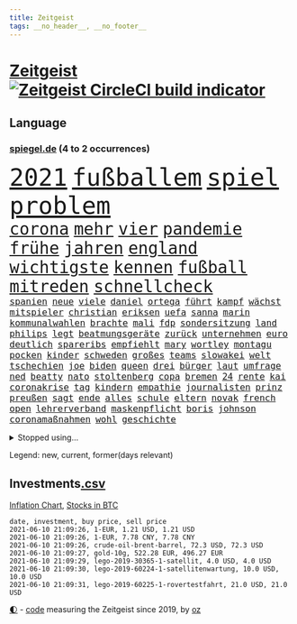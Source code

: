 ```yaml
---
title: Zeitgeist
tags: __no_header__, __no_footer__
---
```


# [Zeitgeist](https://oliz.io/zeitgeist/) [![Zeitgeist CircleCI build indicator](https://circleci.com/gh/ooz/zeitgeist.svg?style=shield)](https://circleci.com/gh/ooz/zeitgeist)

## Language

<h3><a href="https://www.spiegel.de" target="_blank">spiegel.de</a> (4 to 2 occurrences)</h3>
<p style="font-family:monospace">
<span style="font-size:32pt"><a href="news_links.html#2021" class="current">2021</a></span>
<span style="font-size:32pt"><a href="news_links.html#fußballem" class="current">fußballem</a></span>
<span style="font-size:32pt"><a href="news_links.html#spiel" class="current">spiel</a></span>
<span style="font-size:32pt"><a href="news_links.html#problem" class="current">problem</a></span>
<br>
<span style="font-size:22pt"><a href="news_links.html#corona" class="current">corona</a></span>
<span style="font-size:22pt"><a href="news_links.html#mehr" class="current">mehr</a></span>
<span style="font-size:22pt"><a href="news_links.html#vier" class="current">vier</a></span>
<span style="font-size:22pt"><a href="news_links.html#pandemie" class="current">pandemie</a></span>
<span style="font-size:22pt"><a href="news_links.html#frühe" class="current">frühe</a></span>
<span style="font-size:22pt"><a href="news_links.html#jahren" class="current">jahren</a></span>
<span style="font-size:22pt"><a href="news_links.html#england" class="current">england</a></span>
<span style="font-size:22pt"><a href="news_links.html#wichtigste" class="current">wichtigste</a></span>
<span style="font-size:22pt"><a href="news_links.html#kennen" class="current">kennen</a></span>
<span style="font-size:22pt"><a href="news_links.html#fußball" class="current">fußball</a></span>
<span style="font-size:22pt"><a href="news_links.html#mitreden" class="current">mitreden</a></span>
<span style="font-size:22pt"><a href="news_links.html#schnellcheck" class="current">schnellcheck</a></span>
<br>
<span style="font-size:12pt"><a href="news_links.html#spanien" class="current">spanien</a></span>
<span style="font-size:12pt"><a href="news_links.html#neue" class="current">neue</a></span>
<span style="font-size:12pt"><a href="news_links.html#viele" class="current">viele</a></span>
<span style="font-size:12pt"><a href="news_links.html#daniel" class="current">daniel</a></span>
<span style="font-size:12pt"><a href="news_links.html#ortega" class="new">ortega</a></span>
<span style="font-size:12pt"><a href="news_links.html#führt" class="current">führt</a></span>
<span style="font-size:12pt"><a href="news_links.html#kampf" class="current">kampf</a></span>
<span style="font-size:12pt"><a href="news_links.html#wächst" class="current">wächst</a></span>
<span style="font-size:12pt"><a href="news_links.html#mitspieler" class="current">mitspieler</a></span>
<span style="font-size:12pt"><a href="news_links.html#christian" class="current">christian</a></span>
<span style="font-size:12pt"><a href="news_links.html#eriksen" class="new">eriksen</a></span>
<span style="font-size:12pt"><a href="news_links.html#uefa" class="current">uefa</a></span>
<span style="font-size:12pt"><a href="news_links.html#sanna" class="new">sanna</a></span>
<span style="font-size:12pt"><a href="news_links.html#marin" class="current">marin</a></span>
<span style="font-size:12pt"><a href="news_links.html#kommunalwahlen" class="current">kommunalwahlen</a></span>
<span style="font-size:12pt"><a href="news_links.html#brachte" class="current">brachte</a></span>
<span style="font-size:12pt"><a href="news_links.html#mali" class="current">mali</a></span>
<span style="font-size:12pt"><a href="news_links.html#fdp" class="current">fdp</a></span>
<span style="font-size:12pt"><a href="news_links.html#sondersitzung" class="current">sondersitzung</a></span>
<span style="font-size:12pt"><a href="news_links.html#land" class="current">land</a></span>
<span style="font-size:12pt"><a href="news_links.html#philips" class="current">philips</a></span>
<span style="font-size:12pt"><a href="news_links.html#legt" class="current">legt</a></span>
<span style="font-size:12pt"><a href="news_links.html#beatmungsgeräte" class="current">beatmungsgeräte</a></span>
<span style="font-size:12pt"><a href="news_links.html#zurück" class="current">zurück</a></span>
<span style="font-size:12pt"><a href="news_links.html#unternehmen" class="current">unternehmen</a></span>
<span style="font-size:12pt"><a href="news_links.html#euro" class="current">euro</a></span>
<span style="font-size:12pt"><a href="news_links.html#deutlich" class="current">deutlich</a></span>
<span style="font-size:12pt"><a href="news_links.html#spareribs" class="new">spareribs</a></span>
<span style="font-size:12pt"><a href="news_links.html#empfiehlt" class="current">empfiehlt</a></span>
<span style="font-size:12pt"><a href="news_links.html#mary" class="new">mary</a></span>
<span style="font-size:12pt"><a href="news_links.html#wortley" class="new">wortley</a></span>
<span style="font-size:12pt"><a href="news_links.html#montagu" class="new">montagu</a></span>
<span style="font-size:12pt"><a href="news_links.html#pocken" class="new">pocken</a></span>
<span style="font-size:12pt"><a href="news_links.html#kinder" class="current">kinder</a></span>
<span style="font-size:12pt"><a href="news_links.html#schweden" class="current">schweden</a></span>
<span style="font-size:12pt"><a href="news_links.html#großes" class="current">großes</a></span>
<span style="font-size:12pt"><a href="news_links.html#teams" class="current">teams</a></span>
<span style="font-size:12pt"><a href="news_links.html#slowakei" class="current">slowakei</a></span>
<span style="font-size:12pt"><a href="news_links.html#welt" class="current">welt</a></span>
<span style="font-size:12pt"><a href="news_links.html#tschechien" class="current">tschechien</a></span>
<span style="font-size:12pt"><a href="news_links.html#joe" class="current">joe</a></span>
<span style="font-size:12pt"><a href="news_links.html#biden" class="current">biden</a></span>
<span style="font-size:12pt"><a href="news_links.html#queen" class="current">queen</a></span>
<span style="font-size:12pt"><a href="news_links.html#drei" class="current">drei</a></span>
<span style="font-size:12pt"><a href="news_links.html#bürger" class="current">bürger</a></span>
<span style="font-size:12pt"><a href="news_links.html#laut" class="current">laut</a></span>
<span style="font-size:12pt"><a href="news_links.html#umfrage" class="current">umfrage</a></span>
<span style="font-size:12pt"><a href="news_links.html#ned" class="new">ned</a></span>
<span style="font-size:12pt"><a href="news_links.html#beatty" class="new">beatty</a></span>
<span style="font-size:12pt"><a href="news_links.html#nato" class="current">nato</a></span>
<span style="font-size:12pt"><a href="news_links.html#stoltenberg" class="current">stoltenberg</a></span>
<span style="font-size:12pt"><a href="news_links.html#copa" class="current">copa</a></span>
<span style="font-size:12pt"><a href="news_links.html#bremen" class="current">bremen</a></span>
<span style="font-size:12pt"><a href="news_links.html#24" class="current">24</a></span>
<span style="font-size:12pt"><a href="news_links.html#rente" class="current">rente</a></span>
<span style="font-size:12pt"><a href="news_links.html#kai" class="current">kai</a></span>
<span style="font-size:12pt"><a href="news_links.html#coronakrise" class="current">coronakrise</a></span>
<span style="font-size:12pt"><a href="news_links.html#tag" class="current">tag</a></span>
<span style="font-size:12pt"><a href="news_links.html#kindern" class="current">kindern</a></span>
<span style="font-size:12pt"><a href="news_links.html#empathie" class="current">empathie</a></span>
<span style="font-size:12pt"><a href="news_links.html#journalisten" class="current">journalisten</a></span>
<span style="font-size:12pt"><a href="news_links.html#prinz" class="current">prinz</a></span>
<span style="font-size:12pt"><a href="news_links.html#preußen" class="new">preußen</a></span>
<span style="font-size:12pt"><a href="news_links.html#sagt" class="current">sagt</a></span>
<span style="font-size:12pt"><a href="news_links.html#ende" class="current">ende</a></span>
<span style="font-size:12pt"><a href="news_links.html#alles" class="current">alles</a></span>
<span style="font-size:12pt"><a href="news_links.html#schule" class="current">schule</a></span>
<span style="font-size:12pt"><a href="news_links.html#eltern" class="current">eltern</a></span>
<span style="font-size:12pt"><a href="news_links.html#novak" class="new">novak</a></span>
<span style="font-size:12pt"><a href="news_links.html#french" class="current">french</a></span>
<span style="font-size:12pt"><a href="news_links.html#open" class="current">open</a></span>
<span style="font-size:12pt"><a href="news_links.html#lehrerverband" class="current">lehrerverband</a></span>
<span style="font-size:12pt"><a href="news_links.html#maskenpflicht" class="current">maskenpflicht</a></span>
<span style="font-size:12pt"><a href="news_links.html#boris" class="current">boris</a></span>
<span style="font-size:12pt"><a href="news_links.html#johnson" class="current">johnson</a></span>
<span style="font-size:12pt"><a href="news_links.html#coronamaßnahmen" class="current">coronamaßnahmen</a></span>
<span style="font-size:12pt"><a href="news_links.html#wohl" class="current">wohl</a></span>
<span style="font-size:12pt"><a href="news_links.html#geschichte" class="current">geschichte</a></span>
</p>
<details>
<summary>Stopped using...</summary>
<p class="former" style="font-size:12pt">
39(235) a2(235) gleichzeitig(235) zeugen(235) airbnb(234) bundeskanzler(234) coronalockdown(234) gestrandet(234) königreichs(234) nachfolgerin(234) rote(234) rüsten(234) streicht(234) untersucht(234) winter(234) airbus(233) betriebe(233) cockpit(233) cristiano(233) elefanten(233) fünfte(233) gefüllt(233) lyon(233) merz(233) olympique(233) ronaldo(233) sicherheitsbehörden(233) sparen(233) tom(233) verweigern(233) atlanta(232) ausweiten(232) bezug(232) britischer(232) depressionen(232) erdgas(232) erinnerungen(232) investiert(232) kitas(232) leichter(232) mario(232) nrwinnenminister(232) pompeo(232) scheuer(232) tempo(232) verstorbenen(232) verzweifelt(232) virologe(232) 05(231) 6(231) allgäu(231) beantragen(231) cancel(231) culture(231) eindruck(231) gehe(231) mainz(231) mütter(231) respekt(231) rufen(231) schulden(231) spitzenspiel(231) attraktiver(230) bayerntrainer(230) bestreitet(230) feinde(230) flaschen(230) fördert(230) maßnahme(230) podium(230) räumen(230) schlimm(230) tötete(230) versorgt(230) zurzeit(230) 44(229) angeklagter(229) ausschreitungen(229) auswanderer(229) geistliche(229) gemessen(229) gesundheit(229) gutes(229) moderna(229) passen(229) rollstuhl(229) unterschiedlichen(229) verbringen(229) verdiente(229) volker(229) zeitalter(229) bedarf(228) bedenken(228) bundesverwaltungsgericht(228) dortige(228) gefährden(228) hieß(228) kriminellen(228) landesregierung(228) mitunter(228) niederlagen(228) radsport(228) ronald(228) verkehrsminister(228) weichen(228) werkzeug(228) zivilisten(228) 37(227) ausflug(227) begleiten(227) besetzt(227) bidens(227) bußgeld(227) coronainfektionen(227) gelsenkirchen(227) handelte(227) jonas(227) kultusministerkonferenz(227) kurzfristig(227) lebenslanger(227) lebte(227) mahnen(227) maximal(227) mächtigsten(227) nahverkehr(227) rettungsschiff(227) schwierigen(227) seltener(227) spitzentitel(227) spuren(227) teure(227) ahnung(226) ausgangssperre(226) auswärtigen(226) berufseinstieg(226) bmw(226) branchen(226) ehre(226) einsparen(226) erscheinen(226) familien(226) frank(226) gelegt(226) geschäft(226) hessens(226) hinterlassen(226) kita(226) menschenleben(226) philippinen(226) prüfung(226) vergleich(226) verschiebt(226) väter(226) werben(226) wilson(226) witz(226) wälder(226) überprüft(226) 10000(225) 5(225) anlagen(225) auseinander(225) auseinandersetzungen(225) ausgleich(225) befreit(225) bekämpft(225) disney+(225) entwurf(225) gewaltsamen(225) goretzka(225) investitionen(225) katastrophale(225) kurzem(225) lustig(225) null(225) psg(225) rechtsextremismus(225) republikanische(225) schweigt(225) schwierigkeiten(225) strafstoß(225) städte(225) tagelang(225) veränderte(225) weise(225) übergang(225) 2011(224) amerikanischen(224) ard(224) beleidigung(224) bundesebene(224) bus(224) debatten(224) eingestuft(224) einstigen(224) energy(224) erlassen(224) finanziell(224) historisches(224) kalifornien(224) kompliziert(224) kooperiert(224) medikamente(224) paderborn(224) sonntagmorgen(224) studium(224) umgehend(224) versehentlich(224) vertritt(224) übt(224) ausfall(223) elektroauto(223) gekostet(223) gewohnt(223) gutachten(223) juan(223) leipziger(223) oma(223) strikte(223) 180(222) armut(222) begründung(222) bundesstaat(222) ehren(222) radfahrer(222) rassistische(222) rassistischer(222) trieb(222) warnte(222) aufsichtsrat(221) babys(221) fußballprofi(221) gebe(221) gladbach(221) illegalen(221) jedenfalls(221) lagen(221) mangelt(221) negativ(221) spott(221) teenager(221) 29(220) billie(220) eilish(220) empfohlen(220) erbe(220) forschung(220) kleines(220) morde(220) riesige(220) goldenen(219) matteo(219) milde(219) nahezu(219) sprecher(219) 13jähriger(218) aufnahme(218) auskunft(218) dich(218) einbrechen(218) house(218) infektionsrisiko(218) korrekt(218) kritischen(218) zentralen(218) überraschung(218) absolut(217) besiegte(217) douglas(217) endgültig(217) erzgebirge(217) gehirn(217) haushalte(217) inszenierung(217) mitgliedschaft(217) männliche(217) nächtliche(217) privat(217) prominentesten(217) schlicht(217) update(217) usrepräsentantenhaus(217) vakzine(217) werbung(217) wären(217) beschuldigten(216) haaland(216) innere(216) kehrte(216) sauerstoff(216) terroristischen(216) viertelfinale(216) überfallen(216) aufholjagd(215) besondere(215) deutschem(215) fragte(215) handelsabkommen(215) pipeline(215) verschärfte(215) via(215) wohnt(215) überprüfen(215) lücke(214) probe(214) ständig(214) verabreicht(214) wach(214) ignorieren(213) monatelangen(213) offizielle(213) sprengsatz(213) verteidigen(213) wende(213) zusammenstößen(213) coronabedingt(212) entließ(212) gemalt(212) gletscher(212) hielten(212) justizministerium(212) netflixserie(212) todesstrafe(212) wahnsinn(212) bestätigte(211) dieselskandal(211) franzose(211) kluge(211) ringen(211) robben(211) solange(211) zuckerberg(211) bekenntnis(210) erfolgreichsten(210) genauso(210) hilfspaket(210) indizien(210) mitfavorit(210) schwärmt(210) verschwörung(210) warm(210) 73(209) alarmierte(209) amerikas(209) clemens(209) heiligen(209) illegales(209) janine(209) leitete(209) stone(209) dein(208) emails(208) fehlten(208) führungspositionen(208) gefangene(208) philosoph(208) engpässe(207) heinrich(207) kunstwerk(207) top(207) umgeht(207) dachten(206) gittern(206) inzidenzwert(206) rasen(206) ausgeweitet(205) bangkok(205) bunten(205) doha(205) eingeführt(205) erwischt(205) nennen(205) rose(205) bedingt(204) erkannt(204) hilfen(204) s(204) abhängigkeit(203) angepasst(203) architekten(203) asteroiden(203) betrifft(203) bevorstehen(203) coronazeit(203) hackerangriff(203) hinten(203) kickers(203) tabellenführer(203) tätern(203) whochef(203) zählte(203) fortuna(202) hängen(202) regierungserklärung(202) wuchs(202) amtierende(201) infektionsgeschehen(201) saintgermain(201) sicherheitsgesetz(201) erfinderisch(200) fließen(200) me(200) papier(200) rettung(200) bartsch(199) eroberte(199) klassische(199) erpressung(198) generalbundesanwalt(198) schulpolitik(198) 2025(197) beauftragt(197) einhalten(197) fehlende(197) mischung(197) optimismus(197) vermissten(197) abermals(196) gewaltsame(196) royale(196) würzburger(196) cover(195) keeper(195) lieferanten(195) programme(195) ungeklärt(195) zurecht(195) albtraum(194) anschlägen(194) daxkonzern(194) gleichen(194) nervosität(194) psychisch(194) startete(194) verzeichnen(194) angewiesen(193) auszählung(193) coronaeinschränkungen(193) flughafens(193) fähigkeiten(193) schwört(193) titelgewinn(193) versorgung(193) benötigte(192) bezirk(192) bundesparteitag(192) gleichauf(192) jadon(192) richtete(192) dutzend(191) gesundheitsdienst(191) klang(191) night(191) 66(190) khan(190) sozial(190) vogel(190) barça(189) einblick(189) ernährung(189) populisten(189) telefonieren(189) vergabe(189) aufgabe(188) musikerin(188) flüchtete(187) abgeschlossen(186) barth(186) müttern(186) vermeidet(186) kameraden(185) kretschmann(185) mafiosi(185) offensichtlich(185) personelle(185) stehlen(185) verlegen(185) winfried(185) anfühlt(184) ermordete(184) gerichtsentscheidung(184) illegaler(184) tanzen(184) diesjährigen(183) geschah(183) klischees(183) herausforderungen(182) herum(182) araber(181) befrieden(181) beliebtesten(181) johannes(181) male(181) startup(181) stellenabbau(181) vorsichtig(181) niedrigsten(180) sank(180) voraussetzung(180) voraussichtlich(180) edin(179) plänen(179) ausgaben(178) golfstar(178) impfpflicht(178) entbrannt(177) märtyrer(177) offenem(177) anderswo(176) mohamed(176) sand(176) zoom(176) eingeliefert(175) hagen(175) rollstuhlfahrer(175) spacex(175) spektakulärer(175) tina(175) ufer(175) daheim(174) strukturen(174) topspiel(174) verwaltung(174) ausgetragen(173) coronafolgen(173) umzugehen(173) verpflichtend(173) wasserstoff(173) ausgeblieben(172) betrieben(172) privatpersonen(171) empfänger(170) 56(169) elektromobilität(169) garantiert(169) sancho(169) tolle(169) ausgesehen(168) best(168) heimsieg(168) regierenden(168) clooney(167) koblenz(167) noah(167) reisebeschränkungen(167) usarbeitsmarkt(167) 43jähriger(166) offener(166) trugen(166) versammelt(166) weltmeisterin(166) rätselhafter(165) begleiter(164) popsängerin(164) warme(164) entzug(163) kollabieren(163) krach(163) mobilität(163) außergewöhnlichen(162) mandanten(162) bundeskabinett(161) gesundheitsministers(161) titelkampf(161) last(160) 'ndrangheta(159) ausliefern(159) berühmtesten(159) jessica(159) kraftwerk(159) offenbarte(159) angestellten(158) helmut(158) ärmelkanal(158) beruft(156) genaue(156) mail(156) opa(156) vertrauten(156) bundesagentur(155) hartz(155) kollidierte(155) coronawochenüberblick(154) erfüllung(154) flogen(153) kleinere(153) lawinen(153) loslegen(153) gerechter(152) terzić(151) 15jährige(150) biontech/pfizer(150) morddrohungen(150) gedicht(149) größenwahnsinnig(148) impfdosis(148) morrison(148) richtlinien(148) groko(147) seeleute(147) überforderte(147) beifahrer(146) entlarven(146) fünftel(146) würzburg(146) drinnen(145) edeka(144) exuspräsident(144) festgesetzt(144) wissler(144) harren(143) verschlimmert(143) überschatten(143) unternehmerin(142) häfen(140) anfragen(139) belohnt(138) fußgängerzonen(138) marie(138) motorroller(138) gottschalk(137) wonach(137) legenden(135) rädern(135) rückweg(134) schutzvorkehrungen(134) edinburgh(133) entgehen(133) trainers(133) absetzen(132) führungswechsel(132) motors(132) anfällig(131) jagt(131) jahn(130) jazzmusiker(130) schlaf(130) schwangerschaftsabbrüche(130) strafanzeige(130) verbleibenden(130) entschärfung(129) verbraucht(129) begünstigt(128) gestohlenen(128) glasgow(128) pokalsieger(128) brad(127) schachzug(127) statistiker(127) anzukurbeln(126) infos(125) irische(125) iv(125) leuchtet(124) schrittweise(124) erschleichen(123) laptop(123) pleiten(123) benutzen(122) neunte(122) tübinger(122) eingekauft(121) offline(121) schulöffnungen(121) weißer(121) amazons(120) englischer(120) grafik(120) rektor(120) trümmerteile(120) wucht(120) covidimpfung(119) filmemacher(119) luxemburg(119) pokalfinale(119) 72jähriger(118) angelaufen(118) gegeneinander(118) pkwmaut(117) gewalttätigen(115) master(115) spielzeug(115) behält(114) matratze(114) ussender(114) aufmarsch(113) ausflüge(113) erschlagen(113) fügte(113) kriegsschiffe(113) martialischen(113) steine(113) angemessene(112) blockierten(112) fuhren(112) gleicht(112) 00(111) peilt(111) beratungsstelle(110) präparat(110) bildungssystem(109) gelähmt(109) 73jährige(108) stürze(108) kennedy(107) abgefangen(106) direkte(106) reparatur(105) verschossen(105) goldbarren(104) üblich(104) gezahlt(103) missverstanden(103) oscar(103) brannten(102) packung(102) ausstellung(100) coronamutanten(100) dogecoin(100) fahrten(100) mobbing(100) reihenweise(100) aue(99) draghi(99) grab(99) sicherheitskräften(99) weltkriegsbomben(99) kreuzfahrten(98) nachgebessert(98) weiblich(98) benachteiligten(97) drucken(97) fahrlässige(97) kommentaren(97) metzelder(97) trieben(97) barrieren(96) bedingung(96) elektronischen(96) flüsse(96) frühwarnsystem(96) baron(95) ergab(95) exportieren(94) nebenwirkung(94) seen(94) vergewaltigte(94) flächendeckende(93) napoleon(93) antwortet(92) machtlosigkeit(92) 20jährige(91) fehlendes(91) gefeierte(91) palästinensischer(91) selbsttests(91) uspharmakonzern(91) wahlomat(91) 730000(90) angekündigte(90) can't(90) fahrradbranche(90) formate(90) fußballspieler(90) korsen(90) machtmissbrauch(90) angriffs(89) büchershow(89) esa(89) faszinierenden(89) hope(89) taktischen(89) thermometer(89) undenkbar(89) vincent(89) arroganz(88) einräumt(88) eliteuniversität(88) emirat(88) frieren(88) herthas(88) japanerin(88) linkenvorsitzende(88) recherche(88) sommerurlaub(88) dünne(87) fahrradunfall(87) fassungslos(87) gereicht(87) lehrern(87) muscheln(87) albas(86) ehrliche(86) geschäftsmodell(86) royal(86) sexistische(86) snacks(86) 29jähriger(85) bundestagskandidatur(85) hatespeech(85) natotruppen(85) rausch(85) salihamidžić(85) thematisieren(85) vergnügungsparks(85) ksc(84) längerem(84) montagmorgen(84) strich(84) ungeahnte(84) unzureichend(84) aufsicht(83) oprah(83) phasen(83) regionalwahl(83) spektakuläres(83) teslachefs(83) umgangs(83) winfrey(83) 313(82) diverse(82) fahrrädern(82) frauenarzt(82) helikopter(82) hilferuf(82) obduziert(82) steuerlich(82) universelle(82) beliebteste(81) francisco(81) rückhalt(81) co₂einsparungen(80) großereignis(80) internetriesen(80) jayz(80) liechtenstein(80) mitmachen(80) neunten(80) vordrängeln(80) flüchtlingskrise(79) komplott(79) typ(79) deckung(78) erneuerbaren(78) freiheitsstrafen(78) globes(78) hinderliche(78) süßigkeiten(78) verborgene(78) ökologisch(78) emilia(77) hitlerbilder(77) knoblauch(77) missgeschick(77) mosambik(77) rohstoffen(77) blume(76) förderschulen(76) heimische(76) regionalen(76) sexualisierter(76) steuersätzen(76) studienfach(76) traumtor(76) unabhängigkeitsbewegung(76) unbeschadet(76) angefahren(75) anwender(75) herkömmliche(75) lópez(75) aktivistengruppe(74) aufräumen(74) buchstaben(74) gebührt(74) kreuz(74) schwitzen(74) unmoralisch(74) uskonservativen(74) wiedersehen(74) dfbpräsidenten(73) schieflage(73) spannendes(73) erforschung(72) hawks(72) hingewiesen(72) impfberechtigte(72) militärregierung(72) grundstein(71) krone(71) privates(71) zürich(71) maren(70) michigan(70) katalanen(69) korn(69) patentschutz(69) ruckelnde(69) rum(69) snp(69) verharrt(69) algorithmen(68) angriffswelle(68) diskriminierte(68) musst(68) nationaltorwart(68) polemik(68) privilegiert(68) senior(68) wal(68) duterte(67) hahn(67) kampl(67) vergewaltigers(67) weltberühmt(67) einsätzen(66) niederlegen(66) freizugeben(65) harmloser(65) immunisiert(65) trollen(65) verglich(65) abfedern(64) angeht(64) strecken(64) ustalkerin(64) brexitstreit(63) bryson(63) dechambeau(63) klimafreundlich(63) nagelsmann(63) niedergelassene(63) sicherheitslücke(63) gift(62) polizeieinsätze(62) unverantwortlich(62) volksabstimmung(62) astrazenecavakzine(61) mitgliedern(61) streitgespräch(61) todes(61) vermittelte(61) fäuste(60) impfstoffexporte(60) rangers(60) staatsanwälte(60) südamerika(60) unangemessene(60) vergrub(60) widersprüchliche(60) wittern(60) diplomatie(59) ethikrats(59) landesarbeitsgericht(59) mental(59) provokanten(59) ermittlungsverfahren(58) spiegelkorrespondent(58) 15jähriger(57) achtsamkeit(57) kaiserslautern(57) solarstrom(57) kebekus(56) leichtathleten(56) massagesalons(56) company(55) ebaykleinanzeigen(55) lebendigen(55) marihuana(55) segnen(55) einheimische(54) harvard(54) impftempo(54) masters(54) trophäen(54) vorübergehende(54) waldbränden(54) 1974(53) angehalten(53) deutschisraelische(53) güter(53) missglückten(53) ostküste(53) teilzeit(53) unbeteiligte(53) abwärts(52) erschaffen(52) freigeben(52) iglesias(51) zugeständnisse(51) chauvin(50) coronainzidenz(50) derek(50) förderpaket(50) münchnern(50) sesamstraße(50) siegburg(50) afroamerikaners(49) bundessozialgericht(49) gerichtstermine(49) jr(49) nachhilfemilliarde(49) nicolai(49) ussüdgrenze(49) kritikerin(48) apu(47) auszugeben(47) impfziel(47) krankgemeldet(47) kuss(47) simpsons(47) geschädigten(46) kleinerer(46) käse(46) scheuers(46) schlägereien(46) tierwesen(46) joseph(45) kurzes(45) nio(45) tätowierungen(45) 5500(44) entfernten(44) motorsport(44) rekordtief(44) bobby(43) brüsseler(43) eskalierter(43) genitalverstümmelung(43) grundschulkinder(43) kniet(43) malt(43) raubüberfall(43) ansprüchen(42) dominierten(42) eisner(42) fellner(42) lösegeld(42) menschliches(42) reedereien(42) 1400(41) borissow(41) covid19infektion(41) demokratiefördergesetz(41) formel1qualifying(41) kolonialismus(41) labour(41) bojko(40) fotobuch(40) problemfall(40) stolperte(40) expolizisten(39) gesegnet(39) rtlshow(39) labourpartei(38) bezeichneten(37) dublin(37) seychellen(37) unternehmenssteuern(37) usmagazin(37) holzweg(36) mädchentraum(36) neuerdings(36) abstiegsgefährdete(35) burnoutrisiko(35) heldin(35) naturgesetze(35) spielbeginn(35) alibaba(33) klimaneutralität(33) kuh(33) pochen(33) rekordstrafe(33) beleidigend(32) cyberattacke(32) zidane(32) zinédine(32) rückzahlung(31) terrorverdachts(31) aufhören(30) forschungsministerin(30) geisterwaffen(30) kopfhörer(30) onkel(30) blinkt(29) kaiserin(29) könige(29) teamleiterin(29) vereinigung(29) abliefern(28) dog(28) sehnt(28) ähnlichen(28) adi(27) düsseldorfer(27) herzanfall(27) hütter(27) vorgetäuscht(27) welthandel(27) zugreifen(27) ehejahren(26) afghanischen(25) hinsicht(25) vortäuschen(25) dinosaurierart(24) konkurrenzkampf(24) coronaopfer(23) cyberangriffe(23) iris(23) pandemiebedingten(23) rechtsterroristische(23) saint(23) speech(23) superreiche(23) zweijähriges(23) bundesgesetz(22) dgb(22) dingfest(22) hinterleute(22) kalkulierte(22) kleinklein(22) wissenschaftliche(22) zündete(22) aufwendigen(21) eingebracht(21) koeman(21) agenten(19) gründungsmitglieder(19) klimadiskussion(19) konstellation(19) vereine(19) englisch(18) ermutigende(18) hohes(18) raketenbeschuss(18) spinne(18) begraben(17) ehrgeizig(17) einheiten(17) maßnahmenpaket(17) modells(17) peloton(17) planten(17) run(17) wahlperiode(17) #allesdichtmachen(16) auszeichnung(16) berufstätige(16) hinreißen(16) videoaktion(16) wandlung(16) ausgehen(15) ehrgeizigere(15) klimaschutzgesetz(15) mundnasenschutz(15) neufassung(15) produkten(15) wachsamkeit(15) chefredakteurin(14) einstimmen(14) leistet(14) beleg(13) eubehörde(13) gefängnisstrafen(13) impfdrängler(13) stolpert(13) stritt(13) stritten(13) wagt(13) dragon(12) mondmission(12) pitzke(12) referendum(12) saturday(12) schmuggeln(12) schüttete(12) terzic(12) westdeutschen(12) gleichgestellt(11) lippen(11) verdienst(11) versöhnlichen(11) ziemiak(11)
</p>
</details>
<p>Legend: <span class="new">new</span>, <span class="current">current</span>, <span class="former">former(days relevant)</span></p>

## Investments[.csv](investments.csv)

[Inflation Chart](https://inflationchart.com),
[Stocks in BTC](https://stonksinbtc.xyz/)

```
date, investment, buy price, sell price
2021-06-10 21:09:26, 1-EUR, 1.21 USD, 1.21 USD
2021-06-10 21:09:26, 1-EUR, 7.78 CNY, 7.78 CNY
2021-06-10 21:09:26, crude-oil-brent-barrel, 72.3 USD, 72.3 USD
2021-06-10 21:09:27, gold-10g, 522.28 EUR, 496.27 EUR
2021-06-10 21:09:29, lego-2019-30365-1-satellit, 4.0 USD, 4.0 USD
2021-06-10 21:09:30, lego-2019-60224-1-satellitenwartung, 10.0 USD, 10.0 USD
2021-06-10 21:09:31, lego-2019-60225-1-rovertestfahrt, 21.0 USD, 21.0 USD
```

<footer>
<a href="javascript:toggleTheme()" class="nav">🌓</a>
- <a href="https://github.com/ooz/zeitgeist">code</a> measuring the Zeitgeist since 2019, by <a href="https://oliz.io">oz</a>
</footer>
